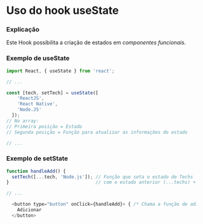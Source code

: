 # Uso do hook useState

### Explicação

Este Hook possibilita a criação de estados em *componentes funcionais*.

### Exemplo de useState

```js
import React, { useState } from 'react';

// ...

const [tech, setTech] = useState([
    'ReactJS',
    'React Native',
    'Node.JS'
  ]);
// No array:
// Primeira posição = Estado
// Segunda posição = Função para atualizar as informações do estado

// ...
```

### Exemplo de setState

```js
function handleAdd() {
  setTech([...tech, 'Node.js']); // Função que seta o estado de Techs
}                                // com o estado anterior (...techs) + a tecnologia Node.js

// ...

  <button type="button" onClick={handleAdd}> { /* Chama a função de adicionar tecnologia ao clicar */ }
    Adicionar
  </button>
```